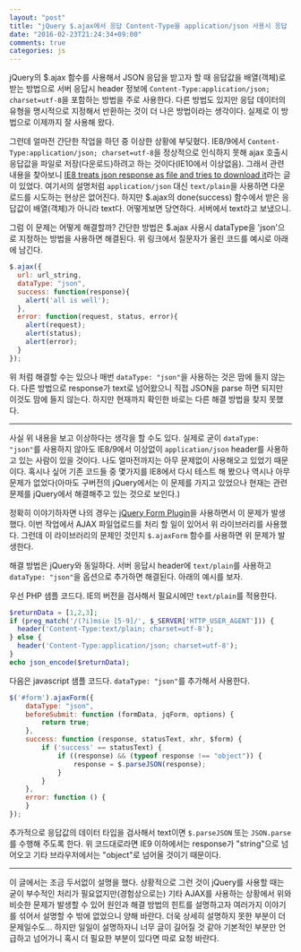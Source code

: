 ```yaml
---
layout: "post"
title: "jQuery $.ajax에서 응답 Content-Type을 application/json 사용시 응답 내용이 파일로 다운로드 처리되는 문제"
date: "2016-02-23T21:24:34+09:00"
comments: true
categories: js
---
```


jQuery의 $.ajax 함수를 사용해서 JSON 응답을 받고자 할 때 응답값을 배열(객체)로 받는 방법으로 서버 응답시 header 정보에 `Content-Type:application/json; charset=utf-8`을 포함하는 방법을 주로 사용한다. 다른 방법도 있지만 응답 데이터의 유형을 명시적으로 지정해서 반환하는 것이 더 나은 방법이라는 생각이다. 실제로 이 방법으로 이제까지 잘 사용해 왔다.

그런데 얼마전 간단한 작업을 하던 중 이상한 상황에 부딪혔다.
IE8/9에서 `Content-Type:application/json; charset=utf-8`을 정상적으로 인식하지 못해 ajax 호출시 응답값을 파일로 저장(다운로드)하려고 하는 것이다(IE10에서 이상없음). 그래서 관련 내용을 찾아보니 [IE8 treats json response as file and tries to download it](http://stackoverflow.com/questions/8892819/ie8-treats-json-response-as-file-and-tries-to-download-it)라는 글이 있었다. 여기서의 설명처럼 `application/json` 대신 `text/plain`을 사용하면 다운로드를 시도하는 현상은 없어진다. 하지만 $.ajax의 done(success) 함수에서 받은 응답값이 배열(객체)가 아니라 text다. 어떻게보면 당연하다. 서버에서 text라고 보냈으니.

그럼 이 문제는 어떻게 해결할까? 간단한 방법은 $.ajax 사용시 dataType을 'json'으로 지정하는 방법을 사용하면 해결된다. 위 링크에서 질문자가 올린 코드를 예시로 아래에 남긴다.

```javascript
$.ajax({
  url: url_string,
  dataType: "json",
  success: function(response){
    alert('all is well');
  },
  error: function(request, status, error){
    alert(request);
    alert(status);
    alert(error);
  }
});
```

위 처럼 해결할 수는 있으나 매번 `dataType: "json"`을 사용하는 것은 맘에 들지 않는다. 다른 방법으로 response가 text로 넘어왔으니 직접 JSON을 parse 하면 되지만 이것도 맘에 들지 않는다. 하지만 현재까지 확인한 바로는 다른 해결 방법을 찾지 못했다.

---

사실 위 내용을 보고 이상하다는 생각을 할 수도 있다. 실제로 굳이 `dataType: "json"`를 사용하지 않아도 IE8/9에서 이상없이 `application/json` header를 사용하고 있는 사람이 있을 것이다. 나도 얼마전까지는 아무 문제없이 사용해오고 있었기 때문이다. 혹시나 싶어 기존 코드들 중 몇가지를 IE8에서 다시 테스트 해 봤으나 역시나 아무 문제가 없었다(아마도 구버전의 jQuery에서는 이 문제를 가지고 있었으나 현재는 관련 문제를 jQuery에서 해결해주고 있는 것으로 보인다.)

정확히 이야기하자면 나의 경우는 [jQuery Form Plugin](http://malsup.com/jquery/form/)을 사용하면서 이 문제가 발생했다. 이번 작업에서 AJAX 파일업로드를 처리 할 일이 있어서 위 라이브러리를 사용했다. 그런데 이 라이브러리의 문제인 것인지 `$.ajaxForm` 함수를 사용하면 위 문제가 발생한다.

해결 방법은 jQuery와 동일하다. 서버 응답시 header에 `text/plain`를 사용하고 `dataType: "json"`을 옵션으로 추가하면 해결된다. 아래의 예시를 보자.

우선 PHP 샘플 코드다. IE의 버전을 검사해서 필요시에만 `text/plain`를 적용한다.

```php
$returnData = [1,2,3];
if (preg_match('/(?i)msie [5-9]/', $_SERVER['HTTP_USER_AGENT'])) {
  header('Content-Type:text/plain; charset=utf-8');
} else {
  header('Content-Type:application/json; charset=utf-8');
}
echo json_encode($returnData);
```

다음은 javascript 샘플 코드다. `dataType: "json"`를 추가해서 사용한다.

```javascript
$('#form').ajaxForm({
	dataType: "json",
	beforeSubmit: function (formData, jqForm, options) {
		return true;
	},
	success: function (response, statusText, xhr, $form) {
		if ('success' == statusText) {
			if ((response) && (typeof response !== "object")) {
				response = $.parseJSON(response);
			}
		}
	},
	error: function () {
	}
});
```

추가적으로 응답값의 데이터 타입을 검사해서 text이면 `$.parseJSON` 또는 `JSON.parse`를 수행해 주도록 한다. 위 코드대로라면 IE9 이하에서는 response가 "string"으로 넘어오고 기타 브라우저에서는 "object"로 넘어올 것이기 때문이다.

---

이 글에서는 조금 두서없이 설명을 했다. 상황적으로 그런 것이 jQuery를 사용할 때는 굳이 부수적인 처리가 필요없지만(경험상으로는) 기타 AJAX를 사용하는 상황에서 위와 비슷한 문제가 발생할 수 있어 원인과 해결 방법의 힌트를 설명하고자 여러가지 이야기를 섞어서 설명할 수 밖에 없었으니 양해 바란다. 더욱 상세히 설명하지 못한 부분이 더 문제일수도... 하지만 일일이 설명하자니 너무 글이 길어질 것 같아 기본적인 부분만 언급하고 넘어가니 혹시 더 필요한 부분이 있다면 따로 요청 바란다.
